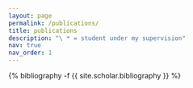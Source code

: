 ```yaml
---
layout: page
permalink: /publications/
title: publications
description: "\ * = student under my supervision"
nav: true
nav_order: 1
---
```

<!-- _pages/publications.md -->
<div class="publications">

{% bibliography -f {{ site.scholar.bibliography }} %}

</div>
